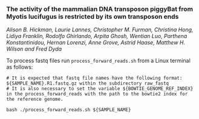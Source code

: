### The activity of the mammalian DNA transposon piggyBat from Myotis lucifugus is restricted by its own transposon ends
*Alison B. Hickman, Laurie Lannes, Christopher M. Furman, Christina Hong, Lidiya Franklin, Rodolfo Ghirlando, Arpita Ghosh, Wentian Luo, Parthena Konstantinidou, Hernan Lorenzi, Anne Grove, Astrid Haase, Matthew H. Wilson and Fred Dyda*

To process fastq files run `process_forward_reads.sh` from a Linux terminal as follows:
```
# It is expected that fastq file names have the following format: ${SAMPLE_NAME}.R1.fastq.gz within the subdirectory raw_fastq
# It is also necessary to set the variable ${BOWTIE_GENOME_REF_INDEX} in the process_forward_reads with the path to the bowtie2 index for the reference genome.

bash ./process_forward_reads.sh ${SAMPLE_NAME}
```

